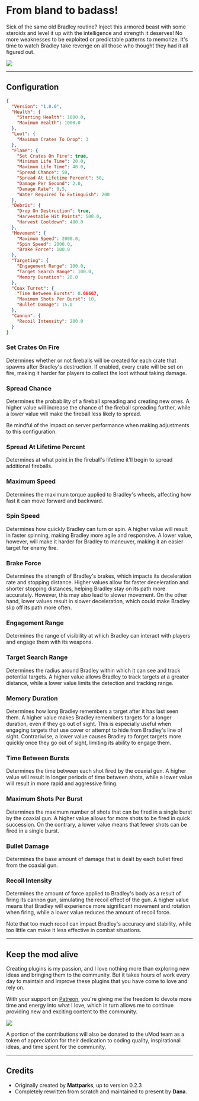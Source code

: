# From bland to badass!
Sick of the same old Bradley routine? Inject this armored beast with some steroids and level it up with the intelligence and strength it deserves! No more weaknesses to be exploited or predictable patterns to memorize. It's time to watch Bradley take revenge on all those who thought they had it all figured out.

![](https://i.imgur.com/Jvxewu8.png)

--------

## Configuration
```json
{
  "Version": "1.0.0",
  "Health": {
    "Starting Health": 1000.0,
    "Maximum Health": 1000.0
  },
  "Loot": {
    "Maximum Crates To Drop": 3
  },
  "Flame": {
    "Set Crates On Fire": true,
    "Minimum Life Time": 20.0,
    "Maximum Life Time": 40.0,
    "Spread Chance": 50,
    "Spread At Lifetime Percent": 50,
    "Damage Per Second": 2.0,
    "Damage Rate": 0.5,
    "Water Required To Extinguish": 200
  },
  "Debris": {
    "Drop On Destruction": true,
    "Harvestable Hit Points": 500.0,
    "Harvest Cooldown": 480.0
  },
  "Movement": {
    "Maximum Speed": 2000.0,
    "Spin Speed": 2000.0,
    "Brake Force": 100.0
  },
  "Targeting": {
    "Engagement Range": 100.0,
    "Target Search Range": 100.0,
    "Memory Duration": 20.0
  },
  "Coax Turret": {
    "Time Between Bursts": 0.06667,
    "Maximum Shots Per Burst": 10,
    "Bullet Damage": 15.0
  },
  "Cannon": {
    "Recoil Intensity": 200.0
  }
}
```

### Set Crates On Fire
Determines whether or not fireballs will be created for each crate that spawns after Bradley's destruction. If enabled, every crate will be set on fire, making it harder for players to collect the loot without taking damage.


### Spread Chance
Determines the probability of a fireball spreading and creating new ones.
A higher value will increase the chance of the fireball spreading further, while a lower value will make the fireball less likely to spread.

Be mindful of the impact on server performance when making adjustments to this configuration.

### Spread At Lifetime Percent
Determines at what point in the fireball's lifetime it'll begin to spread additional fireballs.

### Maximum Speed
Determines the maximum torque applied to Bradley's wheels, affecting how fast it can move forward and backward.

### Spin Speed
Determines how quickly Bradley can turn or spin.
A higher value will result in faster spinning, making Bradley more agile and responsive. A lower value, however, will make it harder for Bradley to maneuver, making it an easier target for enemy fire.

### Brake Force
Determines the strength of Bradley's brakes, which impacts its deceleration rate and stopping distance. 
Higher values allow for faster deceleration and shorter stopping distances, helping Bradley stay on its path more accurately. However, this may also lead to slower movement. On the other hand, lower values result in slower deceleration, which could make Bradley slip off its path more often.

### Engagement Range
Determines the range of visibility at which Bradley can interact with players and engage them with its weapons.

### Target Search Range
Determines the radius around Bradley within which it can see and track potential targets.
A higher value allows Bradley to track targets at a greater distance, while a lower value limits the detection and tracking range.

### Memory Duration
Determines how long Bradley remembers a target after it has last seen them.
A higher value makes Bradley remembers targets for a longer duration, even if they go out of sight. This is especially useful when engaging targets that use cover or attempt to hide from Bradley's line of sight. Contrariwise, a lower value causes Bradley to forget targets more quickly once they go out of sight, limiting its ability to engage them.

### Time Between Bursts
Determines the time between each shot fired by the coaxial gun.
A higher value will result in longer periods of time between shots, while a lower value will result in more rapid and aggressive firing.

### Maximum Shots Per Burst
Determines the maximum number of shots that can be fired in a single burst by the coaxial gun.
A higher value allows for more shots to be fired in quick succession. On the contrary, a lower value means that fewer shots can be fired in a single burst. 

### Bullet Damage
Determines the base amount of damage that is dealt by each bullet fired from the coaxial gun.

### Recoil Intensity
Determines the amount of force applied to Bradley's body as a result of firing its cannon gun, simulating the recoil effect of the gun.
A higher value means that Bradley will experience more significant movement and rotation when firing, while a lower value reduces the amount of recoil force.

Note that too much recoil can impact Bradley's accuracy and stability, while too little can make it less effective in combat situations.

------------

## Keep the mod alive

Creating plugins is my passion, and I love nothing more than exploring new ideas and bringing them to the community. But it takes hours of work every day to maintain and improve these plugins that you have come to love and rely on. 

With your support on [Patreon](https://www.patreon.com/VisEntities), you're  giving me the freedom to devote more time and energy into what I love, which in turn allows me to continue providing new and exciting content to the community.

![](https://i.imgur.com/qmv03TS.png)

A portion of the contributions will also be donated to the uMod team as a token of appreciation for their dedication to coding quality, inspirational ideas, and time spent for the community.

-------

## Credits
* Originally created by **Mattparks**, up to version 0.2.3
* Completely rewritten from scratch and maintained to present by **Dana**.
